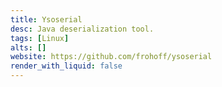 ```yaml
---
title: Ysoserial
desc: Java deserialization tool.
tags: [Linux]
alts: []
website: https://github.com/frohoff/ysoserial
render_with_liquid: false
---
```

